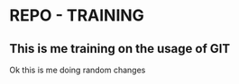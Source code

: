 # REPO - TRAINING 
This is me training on the usage of GIT
-----
Ok this is me doing random changes
